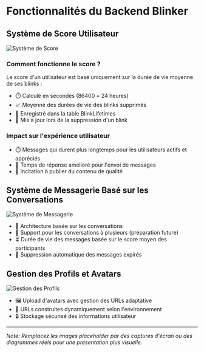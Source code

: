 # Fonctionnalités du Backend Blinker

## Système de Score Utilisateur

![Système de Score](https://via.placeholder.com/800x400?text=Système+de+Score+Utilisateur)

### Comment fonctionne le score ?
Le score d'un utilisateur est basé uniquement sur la durée de vie moyenne de ses blinks :
- ⏱️ Calculé en secondes (86400 = 24 heures)
- 📈 Moyenne des durées de vie des blinks supprimés
- 💾 Enregistré dans la table BlinkLifetimes
- 🔄 Mis à jour lors de la suppression d'un blink

### Impact sur l'expérience utilisateur
- ⏱️ Messages qui durent plus longtemps pour les utilisateurs actifs et appréciés
- 🚀 Temps de réponse amélioré pour l'envoi de messages
- 💪 Incitation à publier du contenu de qualité

## Système de Messagerie Basé sur les Conversations

![Système de Messagerie](https://via.placeholder.com/800x400?text=Système+de+Messagerie)

- 💬 Architecture basée sur les conversations
- 👥 Support pour les conversations à plusieurs (préparation future)
- ⏳ Durée de vie des messages basée sur le score moyen des participants
- 🔄 Suppression automatique des messages expirés

## Gestion des Profils et Avatars

![Gestion des Profils](https://via.placeholder.com/800x400?text=Gestion+des+Profils)

- 🖼️ Upload d'avatars avec gestion des URLs adaptative
- 📱 URLs construites dynamiquement selon l'environnement
- 🔒 Stockage sécurisé des informations utilisateur

---

*Note: Remplacez les images placeholder par des captures d'écran ou des diagrammes réels pour une présentation plus visuelle.*
